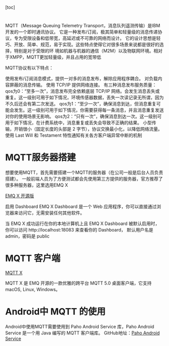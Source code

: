 [toc]



#

MQTT（Message Queuing Telemetry Transport，消息队列遥测传输）是IBM开发的一个即时通讯协议。
它是一种发布/订阅，极其简单和轻量级的消息传递协议，专为受限设备和低带宽，高延迟或不可靠的网络而设计。
它的设计思想是轻巧、开放、简单、规范，易于实现。这些特点使得它对很多场景来说都是很好的选择，特别是对于受限的环
境如机器与机器的通信（M2M）以及物联网环境。相对于XMPP，MQTT更加轻量级，并且占用的宽带低


MQTT协议有以下特点：

使用发布/订阅消息模式，提供一对多的消息发布，解除应用程序耦合。
对负载内容屏蔽的消息传输。
使用 TCP/IP 提供网络连接。
有三种消息发布服务质量：
qos为0：“至多一次”，消息发布完全依赖底层 TCP/IP 网络。会发生消息丢失或重复。这一级别可用于如下情况，环境传感器数据，丢失一次读记录无所谓，因为不久后还会有第二次发送。
qos为1：“至少一次”，确保消息到达，但消息重复可能会发生。这一级别可用于如下情况，你需要获得每一条消息，并且消息重复发送对你的使用场景无影响。
qos为2：“只有一次”，确保消息到达一次。这一级别可用于如下情况，在计费系统中，消息重复或丢失会导致不正确的结果。
小型传输，开销很小（固定长度的头部是 2 字节），协议交换最小化，以降低网络流量。
使用 Last Will 和 Testament 特性通知有关各方客户端异常中断的机制





#  MQTT服务器搭建

想要使用MQTT，首先需要搭建一个MQTT的服务器（在公司一般是后台人员负责搭建）。
一般前端人员为了方便测试都会先使用第三方提供的服务器，官方推荐了很多种服务器，这里选用EMQ X 


[EMQ X 开源版](https://www.emqx.com/zh/downloads?product=broker) 



启用 Dashboard
EMQ X Dashboard 是一个 Web 应用程序，你可以直接通过浏览器来访问它，无需安装任何其他软件。

当 EMQ X 成功运行在你的本地计算机上且 EMQ X Dashboard 被默认启用时，你可以访问 http://localhost:18083 来查看你的 Dashboard，
默认用户名是 admin，密码是 public








# MQTT 客户端


[MQTT X](https://mqttx.app/zh)

MQTT X 是 EMQ 开源的一款优雅的跨平台 MQTT 5.0 桌面客户端，它支持 macOS, Linux, Windows。




# Android中 MQTT 的使用

Android中使用MQTT需要使用到 Paho Android Service 库，Paho Android Service 是一个用 Java 编写的 MQTT 客户端库。
GitHub地址：[Paho Android Service](https://github.com/eclipse/paho.mqtt.android)









